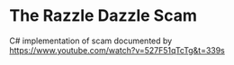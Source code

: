 # The Razzle Dazzle Scam
C# implementation of scam documented by https://www.youtube.com/watch?v=527F51qTcTg&t=339s

